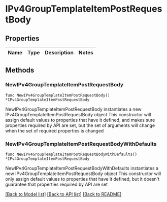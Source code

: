 # IPv4GroupTemplateItemPostRequestBody

## Properties

Name | Type | Description | Notes
------------ | ------------- | ------------- | -------------

## Methods

### NewIPv4GroupTemplateItemPostRequestBody

`func NewIPv4GroupTemplateItemPostRequestBody() *IPv4GroupTemplateItemPostRequestBody`

NewIPv4GroupTemplateItemPostRequestBody instantiates a new IPv4GroupTemplateItemPostRequestBody object
This constructor will assign default values to properties that have it defined,
and makes sure properties required by API are set, but the set of arguments
will change when the set of required properties is changed

### NewIPv4GroupTemplateItemPostRequestBodyWithDefaults

`func NewIPv4GroupTemplateItemPostRequestBodyWithDefaults() *IPv4GroupTemplateItemPostRequestBody`

NewIPv4GroupTemplateItemPostRequestBodyWithDefaults instantiates a new IPv4GroupTemplateItemPostRequestBody object
This constructor will only assign default values to properties that have it defined,
but it doesn't guarantee that properties required by API are set


[[Back to Model list]](../README.md#documentation-for-models) [[Back to API list]](../README.md#documentation-for-api-endpoints) [[Back to README]](../README.md)


